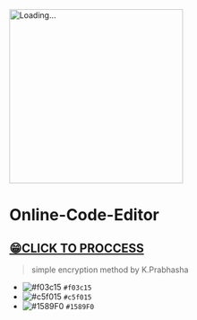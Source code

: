 <img src="K.Prabhasha.gif" alt="Loading..." width="310"/>

# Online-Code-Editor

## [😁CLICK TO PROCCESS](http://htmlpreview.github.io/?https://github.com/prabhasha2006/Online-Code-Editor/blob/main/online.html)

> simple encryption method by K.Prabhasha


- ![#f03c15](https://via.placeholder.com/15/f03c15/f03c15.png) `#f03c15`
- ![#c5f015](https://via.placeholder.com/15/c5f015/c5f015.png) `#c5f015`
- ![#1589F0](https://via.placeholder.com/15/1589F0/1589F0.png) `#1589F0`

